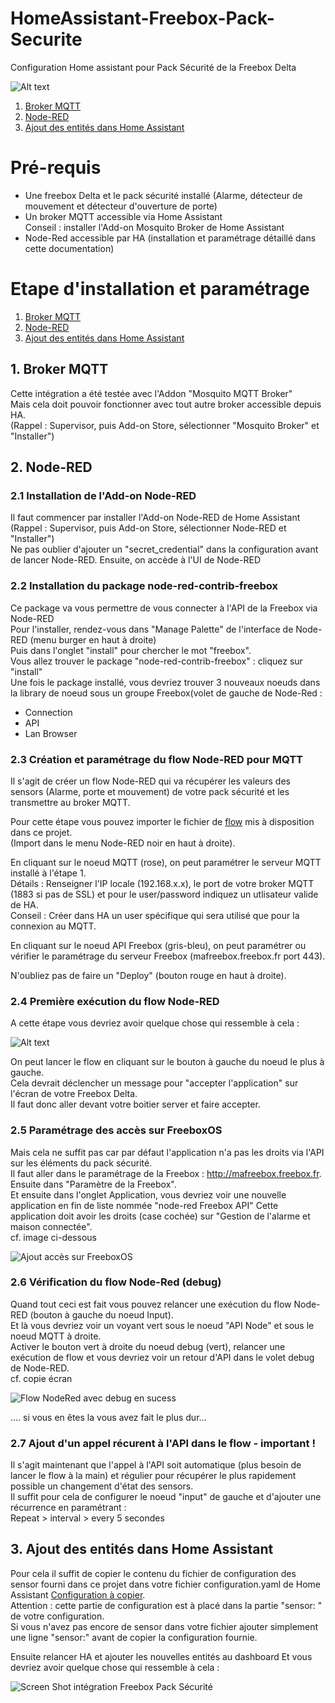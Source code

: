 # HomeAssistant-Freebox-Pack-Securite
Configuration Home assistant pour Pack Sécurité de la Freebox Delta

![Alt text](ScreenShot-Freebox-Delta-pack-securite-HomeAssistant.png?raw=true "Screen Shot")


1. [Broker MQTT](#1-broker-mqtt)  
2. [Node-RED](#2-node-red)  
2. [Ajout des entités dans Home Assistant](#3-ajout-des-entités-dans-home-assistant)  


# Pré-requis
- Une freebox Delta et le pack sécurité installé (Alarme, détecteur de mouvement et détecteur d'ouverture de porte)
- Un broker MQTT accessible via Home Assistant  
Conseil : installer l'Add-on Mosquito Broker de Home Assistant
- Node-Red accessible par HA (installation et paramétrage détaillé dans cette documentation)  

# Etape d'installation et paramétrage 

1. [Broker MQTT](#1-broker-mqtt)  
2. [Node-RED](#2-node-red)
4. [Ajout des entités dans Home Assistant](#3-ajout-des-entités-dans-home-assistant)  

## 1. Broker MQTT

Cette intégration a été testée avec l'Addon "Mosquito MQTT Broker"  
Mais cela doit pouvoir fonctionner avec tout autre broker accessible depuis HA.  
(Rappel : Supervisor, puis Add-on Store, sélectionner "Mosquito Broker" et "Installer") 


## 2. Node-RED
### 2.1 Installation de l'Add-on Node-RED
Il faut commencer par installer l'Add-on Node-RED de Home Assistant  
(Rappel : Supervisor, puis Add-on Store, sélectionner Node-RED et "Installer")  
Ne pas oublier d'ajouter un "secret_credential" dans la configuration avant de lancer Node-RED. 
Ensuite, on accède à l'UI de Node-RED 

### 2.2 Installation du package node-red-contrib-freebox

Ce package va vous permettre de vous connecter à l'API de la Freebox via Node-RED  
Pour l'installer, rendez-vous dans "Manage Palette" de l'interface de Node-RED (menu burger en haut à droite)  
Puis dans l'onglet "install"  pour chercher le mot "freebox".  
Vous allez trouver le package "node-red-contrib-freebox" : cliquez sur "install"  
Une fois le package installé, vous devriez trouver 3 nouveaux noeuds dans la library de noeud sous un groupe Freebox(volet de gauche de Node-Red : 
- Connection
- API 
- Lan Browser

### 2.3 Création et paramétrage du flow Node-RED pour MQTT

Il s'agit de créer un flow Node-RED qui va récupérer les valeurs des sensors (Alarme, porte et mouvement) de votre pack sécurité et les transmettre au broker MQTT.  

Pour cette étape vous pouvez importer le fichier de [flow](./Node-Red-flows-freebox-home-tileset-all.json) mis à disposition dans ce projet.  
(Import dans le menu Node-RED noir en haut à droite).

En cliquant sur le noeud MQTT (rose), on peut paramétrer le serveur MQTT installé à l'étape 1.  
Détails : Renseigner l'IP locale (192.168.x.x), le port de votre broker MQTT (1883 si pas de SSL) et pour le user/password indiquez un utlisateur valide de HA.  
Conseil : Créer dans HA un user spécifique qui sera utilisé que pour la connexion au MQTT.

En cliquant sur le noeud API Freebox (gris-bleu), on peut paramétrer ou vérifier le paramétrage du serveur Freebox (mafreebox.freebox.fr port 443). 

N'oubliez pas de faire un "Deploy" (bouton rouge en haut à droite). 


### 2.4 Première exécution du flow Node-RED 

A cette étape vous devriez avoir quelque chose qui ressemble à cela :

![Alt text](NodeRed-Flow-API-Freebox.png?raw=true "Screen Shot Node-RED")

On peut lancer le flow en cliquant sur le bouton à gauche du noeud le plus à gauche.  
Cela devrait déclencher un message pour "accepter l'application" sur l'écran de votre Freebox Delta.  
Il faut donc aller devant votre boitier server et faire accepter.  

### 2.5 Paramétrage des accès sur FreeboxOS

Mais cela ne suffit pas car par défaut l'application n'a pas les droits via l'API sur les éléments du pack sécurité.  
Il faut aller dans le paramétrage de la Freebox : http://mafreebox.freebox.fr.  
Ensuite dans "Paramètre de la Freebox".  
Et ensuite dans l'onglet Application, vous devriez voir une nouvelle application en fin de liste nommée "node-red Freebox API"
Cette application doit avoir les droits (case cochée) sur "Gestion de l'alarme et maison connectée".  
cf. image ci-dessous 

![Ajout accès sur FreeboxOS](/img/Freebox-GestionAcces-Ajoutacces.png?raw=true "Ajout accès sur FreeboxOS")

### 2.6 Vérification du flow Node-Red (debug)

Quand tout ceci est fait vous pouvez relancer une exécution du flow Node-RED (bouton à gauche du noeud Input).  
Et là vous devriez voir un voyant vert sous le noeud "API Node" et sous le noeud MQTT à droite.  
Activer le bouton vert à droite du noeud debug (vert), relancer une exécution de flow et vous devriez voir un retour d'API dans le volet debug de Node-RED.  
cf. copie écran

![Flow NodeRed avec debug en sucess](/img/NodeRed-Flow-API-Freebox-debug-success.png?raw=true "Flow Node-RED avec debug success")

.... si vous en êtes la vous avez fait le plus dur...

### 2.7 Ajout d'un appel récurent à l'API dans le flow - important !

Il s'agit maintenant que l'appel à l'API soit automatique (plus besoin de lancer le flow à la main) et régulier pour récupérer le plus rapidement possible un changement d'état des sensors.  
Il suffit pour cela de configurer le noeud "input" de gauche et d'ajouter une récurrence en paramétrant :  
Repeat > interval > every 5 secondes

## 3. Ajout des entités dans Home Assistant 

Pour cela il suffit de copier le contenu du fichier de configuration des sensor fourni dans ce projet dans votre fichier configuration.yaml de Home Assistant
[Configuration à copier](./configuration.yaml?raw=true).  
Attention : cette partie de configuration est à placé dans la partie "sensor: " de votre configuration.  
Si vous n'avez pas encore de sensor dans votre fichier ajouter simplement une ligne "sensor:" avant de copier la configuration fournie.  

Ensuite relancer HA et ajouter les nouvelles entités au dashboard
Et vous devriez avoir quelque chose qui ressemble à cela :  

![Screen Shot intégration Freebox Pack Sécurité](ScreenShot-Freebox-Delta-pack-securite-HomeAssistant.png?raw=true "Screen Shot")



